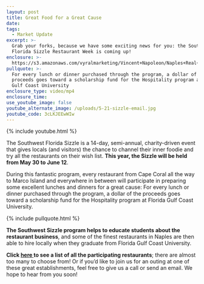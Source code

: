 ```yaml
---
layout: post
title: Great Food for a Great Cause
date:
tags:
  - Market Update
excerpt: >-
  Grab your forks, because we have some exciting news for you: the Southwest
  Florida Sizzle Restaurant Week is coming up!
enclosure: >-
  https://s3.amazonaws.com/vyralmarketing/Vincent+Napoleon/Naples+Real+Estate+Agent+_+Restaurant+Sizzle_2.mp4
pullquote: >-
  For every lunch or dinner purchased through the program, a dollar of the
  proceeds goes toward a scholarship fund for the Hospitality program at Florida
  Gulf Coast University
enclosure_type: video/mp4
enclosure_time:
use_youtube_image: false
youtube_alternate_image: /uploads/5-21-sizzle-email.jpg
youtube_code: 3cLKJEEwWIw
---
```


{% include youtube.html %}

The Southwest Florida Sizzle is a 14-day, semi-annual, charity-driven event that gives locals (and visitors) the chance to channel their inner foodie and try all the restaurants on their wish list. **This year, the Sizzle will be held from May 30 to June 12**.

During this fantastic program, every restaurant from Cape Coral all the way to Marco Island and everywhere in between will participate in preparing some excellent lunches and dinners for a great cause: For every lunch or dinner purchased through the program, a dollar of the proceeds goes toward a scholarship fund for the Hospitality program at Florida Gulf Coast University.

{% include pullquote.html %}

**The Southwest Sizzle program helps to educate students about the restaurant business**, and some of the finest restaurants in Naples are then able to hire locally when they graduate from Florida Gulf Coast University.

**Click [here ](https://www.swflrestaurantweek.com/)to see a list of all the participating restaurants**; there are almost too many to choose from\! Or if you’d like to join us for an outing at one of these great establishments, feel free to give us a call or send an email. We hope to hear from you soon\!